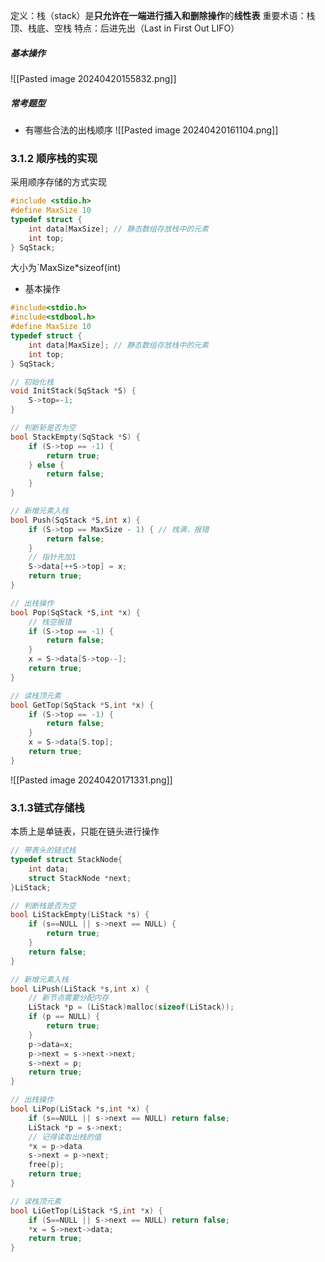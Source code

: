 定义：栈（stack）是**只允许在一端进行插入和删除操作**的**线性表**
重要术语：栈顶、栈底、空栈
特点：后进先出（Last in First Out LIFO） 
##### 基本操作
![[Pasted image 20240420155832.png]]
##### 常考题型
+ 有哪些合法的出栈顺序
![[Pasted image 20240420161104.png]]
### 3.1.2 顺序栈的实现
采用顺序存储的方式实现
```c
#include <stdio.h>
#define MaxSize 10
typedef struct {
	int data[MaxSize]; // 静态数组存放栈中的元素
	int top; 
} SqStack; 
```
大小为`MaxSize*sizeof(int)
+ 基本操作
```c
#include<stdio.h>
#include<stdbool.h>
#define MaxSize 10
typedef struct {
	int data[MaxSize]; // 静态数组存放栈中的元素
	int top; 
} SqStack; 

// 初始化栈
void InitStack(SqStack *S) {
	S->top=-1;
}

// 判断斩是否为空
bool StackEmpty(SqStack *S) {
	if (S->top == -1) {
		return true;
	} else {
		return false;
	}
}

// 新增元素入栈
bool Push(SqStack *S,int x) {
	if (S->top == MaxSize - 1) { // 栈满，报错 
		return false;
	}
	// 指针先加1 
	S->data[++S->top] = x;
	return true;
} 

// 出栈操作
bool Pop(SqStack *S,int *x) {
	// 栈空报错 
	if (S->top == -1) {
		return false;
	}
	x = S->data[S->top--];
	return true;
} 

// 读栈顶元素
bool GetTop(SqStack *S,int *x) {
	if (S->top == -1) {
		return false;
	}
	x = S->data[S.top];
	return true;
} 
```
![[Pasted image 20240420171331.png]]
### 3.1.3链式存储栈
本质上是单链表，只能在链头进行操作
```c
// 带表头的链式栈
typedef struct StackNode{
	int data;
	struct StackNode *next;
}LiStack; 

// 判断栈是否为空
bool LiStackEmpty(LiStack *s) {
	if (s==NULL || s->next == NULL) {
		return true;
	}
	return false;
} 

// 新增元素入栈
bool LiPush(LiStack *s,int x) {
	// 新节点需要分配内存 
	LiStack *p = (LiStack)malloc(sizeof(LiStack));
	if (p == NULL) {
		return true;
	}
	p->data=x;
	p->next = s->next->next;
	s->next = p;
	return true; 
} 

// 出栈操作
bool LiPop(LiStack *s,int *x) {
	if (s==NULL || s->next == NULL) return false;
	LiStack *p = s->next;
	// 记得读取出栈的值 
	*x = p->data 
	s->next = p->next;
	free(p);
	return true;
} 

// 读栈顶元素
bool LiGetTop(LiStack *S,int *x) {
	if (S==NULL || S->next == NULL) return false;
	*x = S->next->data;
	return true;
} 
```